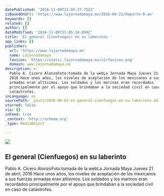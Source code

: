 ```yaml
---
datePublished: '2016-11-09T21:05:37.752Z'
isBasedOnUrl: 'https://www.lajornadamaya.mx/2016-04-21/Reporte-8-am'
keywords: []
related: []
author: []
dateModified: '2016-11-09T21:05:34.894Z'
title: 'El general (Cienfuegos) en su laberinto '
app_links: []
publisher:
  url: 'https://www.lajornadamaya.mx'
  name: Lajornadamaya
  favicon: 'https://static.lajornadamaya.mx/v2/favicon.png'
  domain: www.lajornadamaya.mx
description: >-
  Pablo A. Cicero AlonzoFoto:tomada de la webLa Jornada Maya Jueves 21 de abril,
  2016 Hace unos años, los niveles de aceptación de los mexicanos a sus fuerzas
  armadas eran altísimos. Los soldados y los marinos eran recordados
  principalmente por el apoyo que brindaban a la sociedad civil en caso de
  catástrofes.
inLanguage: es
sourcePath: _posts/2016-06-01-el-general-cienfuegos-en-su-laberinto.md
starred: false
via: {}
inFeed: true
_context: 'http://schema.org'
_type: MediaObject

---
```

<article style=""><img src="https://s3-us-west-2.amazonaws.com/the-grid-img/p/ca4fa9e1af036e016116a19e8574381373eccd59.jpg" /><h1>El general (Cienfuegos) en su laberinto </h1><p>Pablo A. Cicero AlonzoFoto:tomada de la webLa Jornada Maya Jueves 21 de abril, 2016 Hace unos años, los niveles de aceptación de los mexicanos a sus fuerzas armadas eran altísimos. Los soldados y los marinos eran recordados principalmente por el apoyo que brindaban a la sociedad civil en caso de catástrofes.</p></article>